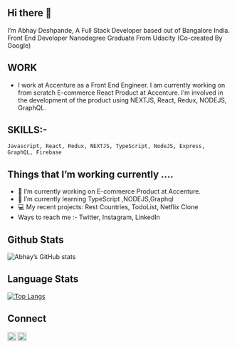 ## Hi there 👋

  I’m Abhay Deshpande, A Full Stack Developer based out of Bangalore India. Front End Developer Nanodegree Graduate From Udacity (Co-created By Google)

## WORK 

 *  I  work at Accenture as a Front End Engineer. I am currently working on from scratch E-commerce React Product at Accenture.  I’m involved in the development of     the product using NEXTJS, React, Redux, NODEJS, GraphQL.

## SKILLS:-

	Javascript, React, Redux, NEXTJS, TypeScript, NodeJS, Express, GraphQL, Firebase

## Things that I’m working currently …. 

  * 🔭 I’m currently working on E-commerce Product at Accenture.
  * 🌱 I’m currently learning TypeScript ,NODEJS,Graphql
  * 💻 My recent projects: Rest Countries, TodoList, Netflix Clone
  * Ways to reach me :-  Twitter, Instagram, LinkedIn 

## Github Stats
  ![Abhay’s  GitHub stats](https://github-readme-stats.vercel.app/api?username=abhaydee)


## Language Stats
  [![Top Langs](https://github-readme-stats.vercel.app/api/top-langs/?username=abhaydee)](https://github.com/abhaydee/github-readme-stats)
  
## Connect 

  <a href="https://twitter.com/Abhs567"><img align="left" width=20px src="https://simpleicons.org/icons/twitter.svg"></a>
  <a href="https://in.linkedin.com/in/abhaydee"><img align="left" width=20px src="https://simpleicons.org/icons/linkedin.svg"></a>



 
